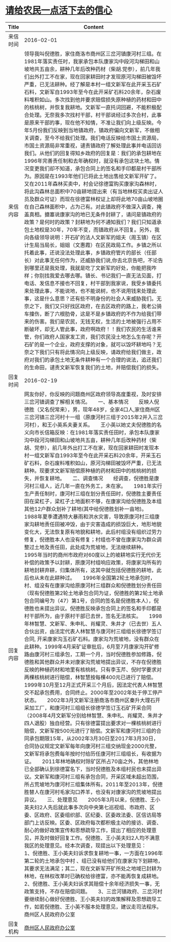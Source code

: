 # [请给农民一点活下去的信心](http://www.shangluo.gov.cn/zmhd/ldxxxx.jsp?urltype=leadermail.LeaderMailContentUrl&wbtreeid=1112&leadermailid=3487)

| Title |                                                                                                                                                                                                                                                                                                                                                                                                                                                                                                                                                                                                                                                                                                                                                                                                                                                                                                                                                                               Content                                                                                                                                                                                                                                                                                                                                                                                                                                                                                                                                                                                                                                                                                                                                                                                                                                                                                                                                                                                |
|:-----:|----------------------------------------------------------------------------------------------------------------------------------------------------------------------------------------------------------------------------------------------------------------------------------------------------------------------------------------------------------------------------------------------------------------------------------------------------------------------------------------------------------------------------------------------------------------------------------------------------------------------------------------------------------------------------------------------------------------------------------------------------------------------------------------------------------------------------------------------------------------------------------------------------------------------------------------------------------------------------------------------------------------------------------------------------------------------------------------------------------------------------------------------------------------------------------------------------------------------------------------------------------------------------------------------------------------------------------------------------------------------------------------------------------------------------------------------------------------------------------------------------------------------------------------------------------------------------------------------------------------------------------------------------------------------------------------------------------------------------------------------------------------------------------------------------------------------------------------------------------------------------------------------------------------------------------------------------------------------|
| 来信时间  | 2016-02-01                                                                                                                                                                                                                                                                                                                                                                                                                                                                                                                                                                                                                                                                                                                                                                                                                                                                                                                                                                                                                                                                                                                                                                                                                                                                                                                                                                                                                                                                                                                                                                                                                                                                                                                                                                                                                                                                                                                                                           |
| 来信内容  | 领导我叫倪德胜，家住商洛市商州区三岔河镇康河村三组。在1981年落实责任时，我家承包本队康家沟中段河沟梯田和山坡地共五亩余，耕种几年后改种药材（柴胡.党参），前几年我们出外打工不在家，现在回家耕田时才发现原河沟梯田被毁坏严重，已无法耕种。经了解是本村一组文新军在此开采玉石矿石料，文新军自1993年至今在此开采矿石料20余年，杂石废料堆积如山。多次找到他并要求赔偿损失原种植的药材和田中的核桃树，并恢复我耕地。文新军一直托词回避，不能积极配合处理。无奈我多次找村干部，村干部说经过多次合村，此事是原来干部的事，现在他不知情，不准让我们向上级反映。今年5月份我们反映到当地镇政府，镇政府偏向文新军，不做相关调查，至今不给我们处理。我们电话反映给市国土资源局，市国土资源局非常重视，谴责镇政府了解处理此事并电话回访我们。从他们的回复得知乡政府的回复是：我们的承包耕地在1996年完善责任制和去年确权时，就没有承包这块土地。情况变更我们却不知道，承包合同上的签名和手印都是村干部所为。原因是在1993年他们已将此土地出售给文新军开矿了。又在2011年森林买卖中，村会记徐德富购买康家沟森林时，将此沟森林总面积中70亩耕地提出来（有当地林权买卖出证人员及群众可证）而现在徐德富林权证上却将此地70亩山坡地圈在自己森林面积中，占为己有。对此镇政府不做深入调查，掩盖真相。搪塞说康家沟的地已无条件封耕了，请问是镇政府的政策？是何时的政策？封耕地为何不通知我们？我们只知道承包土地权是30年，70年不变，而镇政府从不回复。另外，我向各级领导说明：开石矿的法人文新军的姐夫（周玉镇）在区计生局当局长，姐姐（文惠霞）在区民政局工作。乡镇之所以托着此事，还说没法处理此事，乡镇政府管片的部长（任部长）对此事无任何作为，还威胁我们说,你去北京告吧，不论告到哪里还是我处理，我就是吃了文新军的好处，你能把我咋样；你别找我爱去哪去哪。镇长、书记我们一直无法见面，打电话、发信息不接也不回复，村干部到我家说，我受乡镇委托来处理此事，不能说地，也不能说树，也不说用钱来处理此事，这是什么意思？还有些不明身份的社会人来威胁我们。无奈之下，我们又只好找区政府，在去区政府的路上，我老公骑车撞伤，断了六根肋骨，这是不是乡镇政府的不作为给我们带来的伤害。我们是农民，无钱无权，生活的土地被强行占用不断破坏，却无人管此事，政府啊政府！！我们农民的生活谁来管，你们政府人国家发工资，我们农民没土地怎么生存呢？开石矿的是一个企业，政府支撑的对象，就可以毁坏耕地吗？无奈之下我们只有将此情况向上级反映，请政府给我们做主，政府对我们的承包土地无条件耕种有一个合理的说法，追还我们的生命田，谴责文新军恢复我们的土地，并赔偿我们的损失。                                                                                                                                                                                                                                                                                                                                                                                                                                                                                                                                                                                                                                                                                                                                                                               |
| 回复时间  | 2016-02-19                                                                                                                                                                                                                                                                                                                                                                                                                                                                                                                                                                                                                                                                                                                                                                                                                                                                                                                                                                                                                                                                                                                                                                                                                                                                                                                                                                                                                                                                                                                                                                                                                                                                                                                                                                                                                                                                                                                                                           |
| 回复内容  | 网友你好，你反映的问题商州区政府领导高度重视，及时安排三岔河镇调查了解相关情况。　　一、基本情况　　反映人倪德胜（又名倪常来），男，现年48岁，全家4口人,家住商州区三岔河镇三岔河村十一组（原康河村三组于2015年2并入三岔河村），和王小英系夫妻关系。　　王小英以她丈夫倪德胜的名义向市长信箱反映：在1981年落实责任田时，承包本队康家沟中段河沟梯田和山坡地共五亩，耕种几年后改种药材（柴胡、党参），前几年外出打工不在家，现在回家耕田时发现本村一组文新军自1993年至今在此开采石料20余年，开采玉石矿石料，杂石废料堆积如山，原河沟梯田被毁坏严重，已无法耕种。现要求文新军赔偿原种植的药材和田中的核桃树的损失，并恢复耕地。　　二、调查情况　　经调查，倪德胜是康河村三组人，近几年一直在外务工，未在家。　　1981年实行生产责任制时，康河村三组在划分责任田时，倪德胜主要责任田在梁杠子，梁杠子土地面积不够，在康家沟给倪德胜及本组其他12户群众划补了耕地(其中给倪德胜划补一亩地)。　　1988年夏季遭遇特大暴雨和洪水灾害，导致原康河村三组康家沟耕地责任田被冲毁，由于灾害造成的损毁巨大，地形地貌变化大，无法恢复原有地貌和耕地，此后村组没有组织过劳力修复，倪德胜本人也没有修复；村组也不曾在康家沟为群众调整过土地及责任田，此处成为荒坡地，无法继续耕种。　　1995年当时的商州市政府对60度以上的坡耕地实行无代价无补偿的政策予以封耕，原康河村组响应政策，将康家沟所有的耕地封耕弃耕，归集体所有，这其中就包括倪德胜的耕地，此后也从未在此耕种过。　　1996年全国第2轮土地承包时，村、组没有在康家沟给原康河村三组群众和倪德胜划分责任田（现有倪德胜第2轮土地承包合同为证，倪德胜的第2轮土地承包合同编号为（47）第1号，合同的签名是倪德胜本人），倪德胜也未提出异议。倪德胜反映承包合同上的签名和手印都是村干部所为，由于原村干部已去世，签名无法核实。　　1998年林智慧、文新军、朱申礼、肖耀灵、朱井才（已去世）五人合伙出资，由法定代表人林智慧与康河村三组组长徐德学签订合同, 开采康家沟玉石矿石料。康家沟为荒坡地，没有群众在此耕种。1999年4月采矿证审批后，6月至7月康家沟开矿修路由康河村三组承包，工期一个月，当时倪德胜参加修路，倪德胜和其他群众并未对康家沟荒坡地提出异议，不存在倪德胜反映的种植药材和地里有核桃树。只有李玉芹、倪时学要求对两棵核桃树进行赔偿，林智慧按每棵400元已进行了赔偿。　　1999年10月至12月正式开采三个月后，因法定代表人林智慧交不起承包费用，合同终止。2000年至2002年处于停工停产状态。　　2002年3月文新军注册商洛市商州区秦升大理石开采加工厂，和康河村三组组长徐德学签订玉石矿开采合同（2008年4月文新军分别给林智慧、朱申礼、肖耀灵、朱井才四人退股）独自经营。只有徐德富提出要求对一棵核桃树进行赔偿，文新军按500元进行了赔偿。文新军和康河村三组的合同承包期限15年，从2002年3月30日至2017年3月30日，合同协议规定文新军每年向康河村三组交纳现金2000元整，文新军将承包费每年按时付给历任康河村三组组长，有收据为证。　　2011年林地确权时除矿区所占70亩之外，其他林地已全部确认到徐德富名下，当时倪德胜及本组村民也未提出异议。文新军和康河村三组有承包合同，开采区域未超出范围，所占荒坡地为康河村三组集体所有。2011年至2013年，倪德胜替人在康河村毛家沟口养羊，也没有对康家沟的荒坡地提出异议。　　三、处理意见　　2005年3月以来，倪德胜、王小英夫妇2人先后就此事多次向中央第七巡视组、市政府、区委、区政府、区委组织部、区纪委、区委政法委、区信访局等部门上访反映。区委、区政府每次都积极主动的接访、调查、耐心的做好政策宣传和思想疏导工作，提出了相应的处理意见，并及时做好回复工作。倪德胜、王小英夫妇2人均不满意我区的处理意见。经本次调查，现提出以下处理意见：　　1、倪德胜、王小英夫妇诉求恢复耕地一事，一方面在1996年第二轮的土地承包中村 、组已没有给他们在康家沟下划耕地，其要求无法满足；其二，现在文新军开矿所处之地域已封耕为林地，在林权改革时已确权给徐德富，亦不能再恢复成耕地。　　2、倪德胜、王小英夫妇诉求其赔偿十余年经济损失一事，无政策支持，不存在赔偿问题。　　3、三岔河镇政府、三岔河村要继续耐心做好倪德胜、王小英夫妇的政策解释及思想疏导工作，如若倪德胜、王小英不服本处理意见，建议走司法程序。商州区人民政府办公室 |
| 回复机构  | [商州区人民政府办公室](../../category/agencies/商州区人民政府办公室.md)                                                                                                                                                                                                                                                                                                                                                                                                                                                                                                                                                                                                                                                                                                                                                                                                                                                                                                                                                                                                                                                                                                                                                                                                                                                                                                                                                                                                                                                                                                                                                                                                                                                                                                                                                                                                                                                                                                                  |